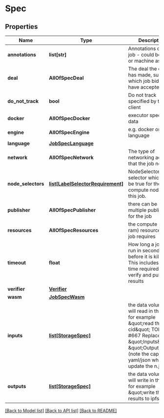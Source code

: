 # Spec

## Properties
Name | Type | Description | Notes
------------ | ------------- | ------------- | -------------
**annotations** | **list[str]** | Annotations on the job - could be user or machine assigned | [optional]
**deal** | **AllOfSpecDeal** | The deal the client has made, such as which job bids they have accepted. | [optional]
**do_not_track** | **bool** | Do not track specified by the client | [optional]
**docker** | **AllOfSpecDocker** | executor specific data | [optional]
**engine** | **AllOfSpecEngine** | e.g. docker or language | [optional]
**language** | [**JobSpecLanguage**](JobSpecLanguage.md) |  | [optional]
**network** | **AllOfSpecNetwork** | The type of networking access that the job needs | [optional]
**node_selectors** | [**list[LabelSelectorRequirement]**](LabelSelectorRequirement.md) | NodeSelectors is a selector which must be true for the compute node to run this job. | [optional]
**publisher** | **AllOfSpecPublisher** | there can be multiple publishers for the job | [optional]
**resources** | **AllOfSpecResources** | the compute (cpu, ram) resources this job requires | [optional]
**timeout** | **float** | How long a job can run in seconds before it is killed. This includes the time required to run, verify and publish results | [optional]
**verifier** | [**Verifier**](Verifier.md) |  | [optional]
**wasm** | [**JobSpecWasm**](JobSpecWasm.md) |  | [optional]
**inputs** | [**list[StorageSpec]**](StorageSpec.md) | the data volumes we will read in the job for example \&quot;read this ipfs cid\&quot; TODO: #667 Replace with \&quot;Inputs\&quot;, \&quot;Outputs\&quot; (note the caps) for yaml/json when we update the n.js file | [optional]
**outputs** | [**list[StorageSpec]**](StorageSpec.md) | the data volumes we will write in the job for example \&quot;write the results to ipfs\&quot; | [optional]

[[Back to Model list]](../README.md#documentation-for-models) [[Back to API list]](../README.md#documentation-for-api-endpoints) [[Back to README]](../README.md)
